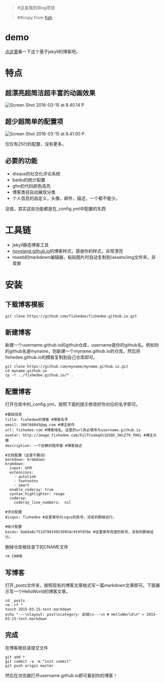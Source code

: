 > #这是我的Blog项目

> ##copy from [fish](https://github.com/fishedee/fishedee.github.io)



# demo
[点这里](http://fishedee.com)看一下这个基于jekyll的博客吧。

# 特点

## 超漂亮超简洁超丰富的动画效果

![Screen Shot 2016-03-15 at 8.40.14 P](/assets/img/Screen%20Shot%202016-03-15%20at%208.40.14%20PM.png)

## 超少超简单的配置项

![Screen Shot 2016-03-15 at 8.41.00 P](/assets/img/Screen%20Shot%202016-03-15%20at%208.41.00%20PM.png)

仅仅有25行的配置，没有更多。

## 必要的功能

* disqus的社交化评论系统
* baidu的统计配置
* gfm的代码颜色高亮
* 博客类目自动展现分类
* 个人信息的自定义，头像，邮件，描述，一个都不能少。

没错，其实这些功能都是在_config.yml中配置的东西

# 工具链

* jekyll静态博客工具
* [novoland.github.io](http://novoland.github.io)的博客样式，感谢你的样式，非常漂亮
* mweb的markdown编辑器，粘贴图片时自动复制到/assets/img文件夹，非常爽

# 安装

## 下载博客模板

```
git clone https://github.com/fishedee/fishedee.github.io.git
```

## 新建博客
新建一个username.github.io的github仓库，username是你的github名。例如你的github名是myname，则新建一个myname.github.io的仓库。然后将fishedee.github.io的模板复制到自己仓库即可。

```
git clone https://github.com/myname/myname.github.io.git
cd myname.github.io
cp -r ../fishedee.github.io/* .
```

## 配置博客

打开仓库中的_config.yml，按照下面的提示修改好你对应的名字即可。

```
#基础信息
title: fishedee的博客 #博客名字
email: 306766045@qq.com #博主邮件
url: fishedee.com #博客域名，这里的url务必填写为username.github.io
avatar: http://image.fishedee.com/FulTCoakq411USQX_3HiZ79_fH0i #博主头像
description: 一个安静的程序猿 #博客描述

#文档配置（这里不要动）
markdown: kramdown
kramdown:
  input: GFM
  extensions:
    - autolink
    - footnotes
    - smart
  enable_coderay: true
  syntax_highlighter: rouge
  coderay:
    coderay_line_numbers:  nil

#评论配置
disqus: fishedee #这里填写disqus的账号，没有的删掉这行。

#统计配置
baidu: 0a6da8c751d798199236954c919fd59e #这里填写百度的账号，没有的删掉这行。
```

删掉仓库根目录下的CNAME文件
```
rm CNAME
```

## 写博客

打开_posts文件夹，按照现有的博客文章格式写一篇markdown文章即可。下面展示写一个HelloWorld的博客文章。

```
cd _posts
rm -rf *
touch 2015-03-15-test.markdown
echo "---\nlayout: post\ncategory: 前端\n---\n # HelloWorld\n" > 2015-03-15-test.markdown
```

## 完成
在博客根目录提交文件

```
git add *
git commit -a -m "init commit"
git push origin master
```

然后在浏览器打开username.github.io即可看到你的博客！


